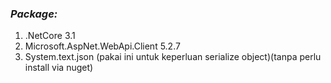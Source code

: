 ### <i>Package:</i>
<ol>
  <li>.NetCore 3.1</li>
  <li>Microsoft.AspNet.WebApi.Client 5.2.7</li>
  <li>System.text.json (pakai ini untuk keperluan serialize object)(tanpa perlu install via nuget)</li>
</ol>
